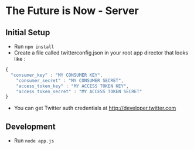 The Future is Now - Server
=====================

## Initial Setup
* Run `npm install`
* Create a file called twitterconfig.json in your root app director that looks like :
```` javascript
{
  "consumer_key" : "MY CONSUMER KEY",
	"consumer_secret" : "MY CONSUMER SECRET",
	"access_token_key" : "MY ACCESS TOKEN KEY",
	"access_token_secret" : "MY ACCESS TOKEN SECRET"
}
````
* You can get Twitter auth credentials at http://developer.twitter.com

## Development
* Run `node app.js`
